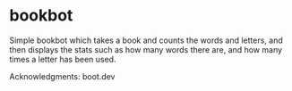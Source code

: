 # bookbot

Simple bookbot which takes a book and counts the words and letters, and then displays the stats such as how many words there are, and how many times a letter has been used.


Acknowledgments: boot.dev
